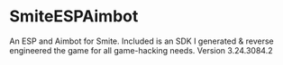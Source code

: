 # SmiteESPAimbot
An ESP and Aimbot for Smite. Included is an SDK I generated &amp; reverse engineered the game for all game-hacking needs.  Version 3.24.3084.2
